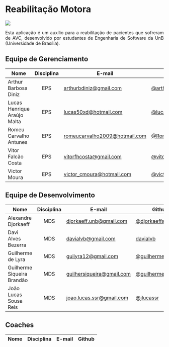 # Reabilitação Motora
![](https://i.imgur.com/D2FHyXv.png)
<p align="justify">
Esta aplicação é um auxílio para a reabilitação de pacientes que sofreram de AVC, desenvolvido por estudantes de Engenharia de Software da UnB (Universidade de Brasília).
</p>

## Equipe de Gerenciamento

| Nome                  | Disciplina | E-mail                     | Github              |
|-----------------------|:----------:|----------------------------|---------------------|
| Arthur Barbosa Diniz| EPS | arthurbdiniz@gmail.com| [@arthurbdiniz](https://github.com/arthurbdiniz) |
| Lucas Henrique Araújo Malta | EPS | lucas50xd@hotmail.com | [@lucasssm](https://github.com/lucasssm)|
| Romeu Carvalho Antunes | EPS | romeucarvalho2009@hotmail.com | [@RomeuCarvalhoAntunes](https://github.com/RomeuCarvalhoAntunes) | 
| Vitor Falcão Costa    | EPS        | vitorfhcosta@gmail.com     | [@vitorfhc](https://github.com/vitorfhc)|
| Victor Moura    | EPS        | victor_cmoura@hotmail.com     | [@victorcmoura](https://github.com/victorcmoura)|


## Equipe de Desenvolvimento

| Nome                  | Disciplina | E-mail                     | Github              |
|-----------------------|:----------:|----------------------------|---------------------|
| Alexandre Djorkaeff | MDS | djorkaeff.unb@gmail.com | [@djorkaeffalexandre](https://github.com/djorkaeffalexandre)   |
| Davi Alves Bezerra | MDS |davialvb@gmail.com | [davialvb](https://github.com/davialvb)|
| Guilherme de Lyra | MDS | guilyra12@gmail.com | [@guilhermedelyra](https://github.com/guilhermedelyra)|
| Guilherme Siqueira Brandão | MDS | guilhersiqueira@gmail.com | [@guilhermesiqueira](https://github.com/guilhermesiqueira)|
| João Lucas Sousa Reis | MDS | joao.lucas.ssr@gmail.com | [@jlucassr](https://github.com/jlucassr)|
 
## Coaches

| Nome                  | Disciplina | E-mail                     | Github              |
|-----------------------|:----------:|----------------------------|---------------------|